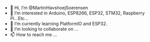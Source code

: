 - 👋 Hi, I’m @MartinHavshoejSoerensen
- 👀 I’m interested in Arduino, ESP8266, ESP32, STM32, Raspberry Pi...Etc...
- 🌱 I’m currently learning PlatformIO and ESP32.
- 💞️ I’m looking to collaborate on ...
- 📫 How to reach me ...

<!---
MartinHavshoejSoerensen/MartinHavshoejSoerensen is a ✨ special ✨ repository because its `README.md` (this file) appears on your GitHub profile.
You can click the Preview link to take a look at your changes.
--->
